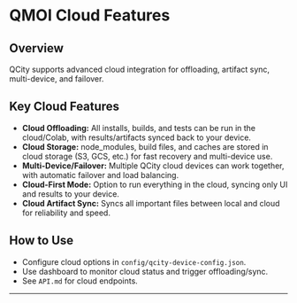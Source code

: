# QMOI Cloud Features

## Overview
QCity supports advanced cloud integration for offloading, artifact sync, multi-device, and failover.

## Key Cloud Features
- **Cloud Offloading:** All installs, builds, and tests can be run in the cloud/Colab, with results/artifacts synced back to your device.
- **Cloud Storage:** node_modules, build files, and caches are stored in cloud storage (S3, GCS, etc.) for fast recovery and multi-device use.
- **Multi-Device/Failover:** Multiple QCity cloud devices can work together, with automatic failover and load balancing.
- **Cloud-First Mode:** Option to run everything in the cloud, syncing only UI and results to your device.
- **Cloud Artifact Sync:** Syncs all important files between local and cloud for reliability and speed.

## How to Use
- Configure cloud options in `config/qcity-device-config.json`.
- Use dashboard to monitor cloud status and trigger offloading/sync.
- See `API.md` for cloud endpoints.

--- 